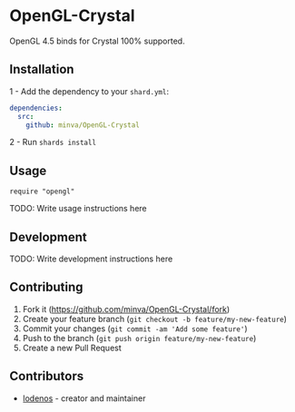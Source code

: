# OpenGL-Crystal

OpenGL 4.5 binds for Crystal 100% supported.

## Installation

1 - Add the dependency to your `shard.yml`:
```yaml
dependencies:
  src:
    github: minva/OpenGL-Crystal
```
2 - Run `shards install`

## Usage

```crystal
require "opengl"
```

TODO: Write usage instructions here

## Development

TODO: Write development instructions here

## Contributing

1. Fork it (<https://github.com/minva/OpenGL-Crystal/fork>)
2. Create your feature branch (`git checkout -b feature/my-new-feature`)
3. Commit your changes (`git commit -am 'Add some feature'`)
4. Push to the branch (`git push origin feature/my-new-feature`)
5. Create a new Pull Request

## Contributors

- [lodenos](https://github.com/lodenos) - creator and maintainer
